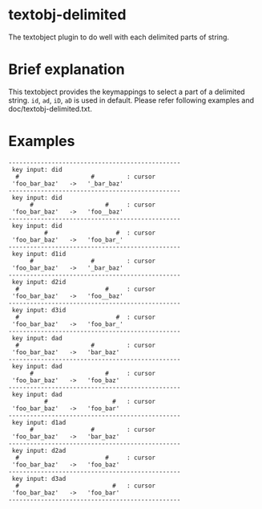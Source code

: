 textobj-delimited
=================

The textobject plugin to do well with each delimited parts of string.

# Brief explanation
This textobject provides the keymappings to select a part of a delimited string. `id`, `ad`, `iD`, `aD` is used in default. Please refer following examples and doc/textobj-delimited.txt.

# Examples
```
------------------------------------------------
 key input: did
  #                    #         : cursor
 'foo_bar_baz'   ->   '_bar_baz'
------------------------------------------------
 key input: did
      #                    #     : cursor
 'foo_bar_baz'   ->   'foo__baz'
------------------------------------------------
 key input: did
          #                   #  : cursor
 'foo_bar_baz'   ->   'foo_bar_'
------------------------------------------------
 key input: d1id
      #                #         : cursor
 'foo_bar_baz'   ->   '_bar_baz'
------------------------------------------------
 key input: d2id
  #                        #     : cursor
 'foo_bar_baz'   ->   'foo__baz'
------------------------------------------------
 key input: d3id
  #                           #  : cursor
 'foo_bar_baz'   ->   'foo_bar_'
------------------------------------------------
 key input: dad
  #                    #         : cursor
 'foo_bar_baz'   ->   'bar_baz'
------------------------------------------------
 key input: dad
      #                    #     : cursor
 'foo_bar_baz'   ->   'foo_baz'
------------------------------------------------
 key input: dad
          #                  #   : cursor
 'foo_bar_baz'   ->   'foo_bar'
------------------------------------------------
 key input: d1ad
      #                #         : cursor
 'foo_bar_baz'   ->   'bar_baz'
------------------------------------------------
 key input: d2ad
  #                        #     : cursor
 'foo_bar_baz'   ->   'foo_baz'
------------------------------------------------
 key input: d3ad
  #                          #   : cursor
 'foo_bar_baz'   ->   'foo_bar'
------------------------------------------------
```

